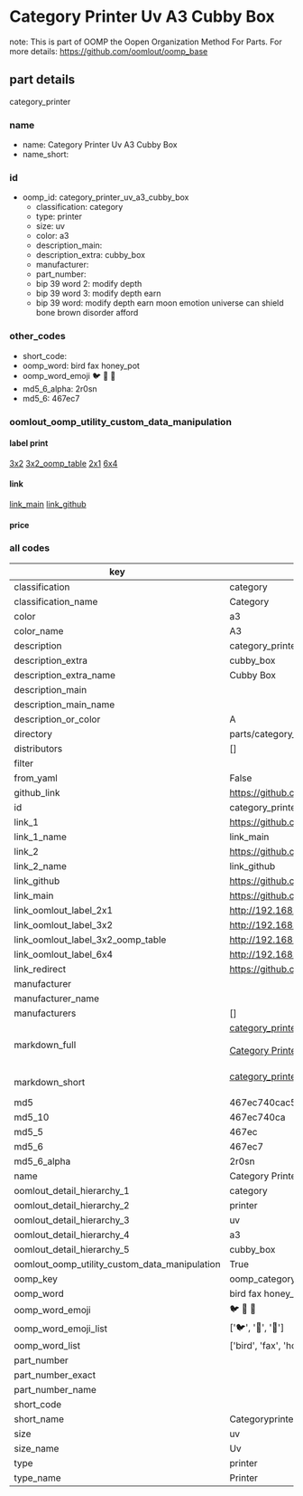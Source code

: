 # Category Printer Uv A3 Cubby Box  

note: This is part of OOMP the Oopen Organization Method For Parts. For more details: https://github.com/oomlout/oomp_base

##  part details
  



category_printer



### name
* name: Category Printer Uv A3 Cubby Box
* name_short: 
### id
* oomp_id: category_printer_uv_a3_cubby_box
  * classification: category
  * type: printer
  * size: uv
  * color: a3
  * description_main: 
  * description_extra: cubby_box
  * manufacturer: 
  * part_number: 
  * bip 39 word 2: modify depth
  * bip 39 word 3: modify depth earn
  * bip 39 word: modify depth earn moon emotion universe can shield bone brown disorder afford

### other_codes
* short_code: 
* oomp_word: bird fax honey_pot
* oomp_word_emoji :bird: :fax: :honey_pot:
* md5_6_alpha: 2r0sn
* md5_6: 467ec7






### oomlout_oomp_utility_custom_data_manipulation
#### label print
[3x2](http://192.168.1.245:1112/?label=oomp%202r0sn)
[3x2_oomp_table](http://192.168.1.108:1112/?label=oomp%202r0sn)
[2x1](http://192.168.1.242:1112/?label=oomp%202r0sn)
[6x4](http://192.168.1.55:1112/?label=oomp%202r0sn)    

#### link

[link_main](https://github.com/oomlout/oomlout_oomp_version_1_messy/tree/main/parts/category_printer_uv_a3_cubby_box) [link_github](https://github.com/oomlout/oomlout_oomp_version_1_messy/tree/main/parts/category_printer_uv_a3_cubby_box)                             

#### price







### all codes 
| key | value |  
| --- | --- |  
| classification | category |  
| classification_name | Category |  
| color | a3 |  
| color_name | A3 |  
| description | category_printer |  
| description_extra | cubby_box |  
| description_extra_name | Cubby Box |  
| description_main |  |  
| description_main_name |  |  
| description_or_color | A  |  
| directory | parts/category_printer_uv_a3_cubby_box |  
| distributors | [] |  
| filter |  |  
| from_yaml | False |  
| github_link | https://github.com/oomlout/oomlout_oomp_part_src/tree/main/parts/category_printer_uv_a3_cubby_box |  
| id | category_printer_uv_a3_cubby_box |  
| link_1 | https://github.com/oomlout/oomlout_oomp_version_1_messy/tree/main/parts/category_printer_uv_a3_cubby_box |  
| link_1_name | link_main |  
| link_2 | https://github.com/oomlout/oomlout_oomp_version_1_messy/tree/main/parts/category_printer_uv_a3_cubby_box |  
| link_2_name | link_github |  
| link_github | https://github.com/oomlout/oomlout_oomp_version_1_messy/tree/main/parts/category_printer_uv_a3_cubby_box |  
| link_main | https://github.com/oomlout/oomlout_oomp_version_1_messy/tree/main/parts/category_printer_uv_a3_cubby_box |  
| link_oomlout_label_2x1 | http://192.168.1.242:1112/?label=oomp%202r0sn |  
| link_oomlout_label_3x2 | http://192.168.1.245:1112/?label=oomp%202r0sn |  
| link_oomlout_label_3x2_oomp_table | http://192.168.1.108:1112/?label=oomp%202r0sn |  
| link_oomlout_label_6x4 | http://192.168.1.55:1112/?label=oomp%202r0sn |  
| link_redirect | https://github.com/oomlout/oomlout_oomp_version_1_messy/tree/main/parts/category_printer_uv_a3_cubby_box |  
| manufacturer |  |  
| manufacturer_name |  |  
| manufacturers | [] |  
| markdown_full | [category_printer_uv_a3_cubby_box](none)<br>[](none)<br>[Category Printer Uv A3 Cubby Box](none)<br><br> |  
| markdown_short | [category_printer_uv_a3_cubby_box](none)<br><br> |  
| md5 | 467ec740cac5a41fb72468f88a8ecc75 |  
| md5_10 | 467ec740ca |  
| md5_5 | 467ec |  
| md5_6 | 467ec7 |  
| md5_6_alpha | 2r0sn |  
| name | Category Printer Uv A3 Cubby Box |  
| oomlout_detail_hierarchy_1 | category |  
| oomlout_detail_hierarchy_2 | printer |  
| oomlout_detail_hierarchy_3 | uv |  
| oomlout_detail_hierarchy_4 | a3 |  
| oomlout_detail_hierarchy_5 | cubby_box |  
| oomlout_oomp_utility_custom_data_manipulation | True |  
| oomp_key | oomp_category_printer_uv_a3_cubby_box |  
| oomp_word | bird fax honey_pot |  
| oomp_word_emoji | :bird: :fax: :honey_pot: |  
| oomp_word_emoji_list | [':bird:', ':fax:', ':honey_pot:'] |  
| oomp_word_list | ['bird', 'fax', 'honey_pot'] |  
| part_number |  |  
| part_number_exact |  |  
| part_number_name |  |  
| short_code |  |  
| short_name | Categoryprinter |  
| size | uv |  
| size_name | Uv |  
| type | printer |  
| type_name | Printer |  
